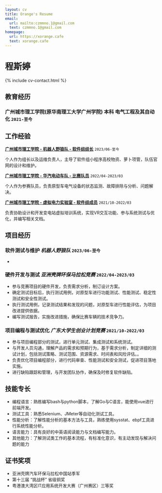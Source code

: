 ```yaml
---
layout: cv
title: Orange's Resume
email:
  url: mailto:czmmno.1@gmail.com
  text: czmmno.1@gmail.com
homepage:
  url: https://xorange.cafe
  text: xorange.cafe
---
```


# 程斯婷

{% include cv-contact.html %}

## 教育经历

### 广州城市理工学院(原华南理工大学广州学院) 本科 电气工程及其自动化 `2021-至今`

## 工作经验

[**广州城市理工学院 - 机器人野狼队 - 软件组组长**](https://gcubot.cn) `2023/06-至今`

个人作为组长以及运维负责人，主导了软件组小程序高校物资、萝卜项管，队伍官网的设计和维护。

[**广州城市理工学院 - 华汽电动车队 - 比赛队员**](https://cst.gcu.edu.cn/5033/list.htm) `2022/04-2023/03`

个人作为参赛队员，负责原型车电气设备的状态监测、故障排除与分析、问题解决。

[**广州城市理工学院 - 虚拟电力实验室 - 软件组成员**](https://wy.gcu.edu.cn/2023/0523/c768a150266/page.htm) `2021/10-2022/03`

负责协助设计和开发变电站虚拟培训系统，实现VR交互功能、参与系统测试与优化，并编写相关文档。


## 项目经历

### **软件测试与维护** *机器人野狼队* `2023/06-至今`

- 

### **硬件开发与测试** *亚洲壳牌环保马拉松竞赛* `2022/04-2023/03`

- 参与竞赛项目的硬件开发，负责需求分析，制订设计方案。
- 确定测试目标后，执行测试用例，对原型车进行功能测试、性能测试、稳定性测试和安全性测试。
- 执行测试用例，记录测试结果和发现的问题，对原型车进行性能评估，为项目改进提供依据。
- 编写测试报告，实施改进措施，确保比赛车辆的技术竞争力。

### **项目编程与测试优化** *广东大学生创业计划竞赛* `2021/10-2022/03`

- 参与项目编程部分的测试，进行单元测试、集成测试和系统测试。
- 与开发人员沟通，理解产品的需求和预期行为，基于需求分析，制定详细的测试计划，包括测试策略、测试范围、资源需求、时间表和风险评估。。
- 负责优化项目编程部分，进行代码审查、性能测试和安全测试，促进项目落地实施。
- 进行缺陷跟踪和管理，与开发团队协作，确保及时修复软件缺陷。


## 技能专长

- 编程语言：熟练编写bash与python脚本，了解Go与C语言，能使用vue进行前端开发。
- 测试工具：熟悉Selenium、JMeter等自动化测试工具。
- 性能分析：了解性能分析的基本方法与工具，熟练使用sysstat、ebpf工具进行系统性能分析。
- 语言能力：具有良好的中英语阅读能力与文档编写能力。
- 其他能力：了解测试类工作的基本流程，有标准化意识，有主动发现与解决问题的能力

## 证书奖项
- 亚洲壳牌汽车环保马拉松中国站季军
- 第十三届 “挑战杯” 省级铜奖
- 粤港澳大湾区IT应用系统开发大赛（广州赛区）三等奖
